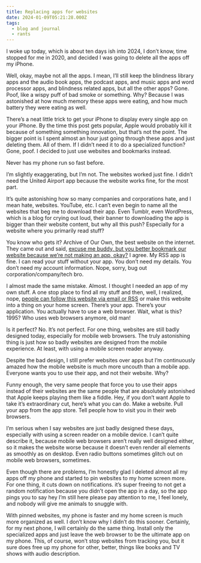 ```yaml
---
title: Replacing apps for websites
date: 2024-01-09T05:21:28.000Z
tags:
  - blog and journal
  - rants
---
```


I woke up today, which is about ten days ish into 2024, I don’t know, time stopped for me in 2020, and decided I was going to delete all the apps off my iPhone.

Well, okay, maybe not all the apps. I mean, I’ll still keep the blindness library apps and the audio book apps, the podcast apps, and music apps and word processor apps, and blindness related apps, but all the other apps? Gone. Poof, like a wispy puff of bad smoke or something. Why? Because I was astonished at how much memory these apps were eating, and how much battery they were eating as well.

There’s a neat little trick to get your iPhone to display every single app on your iPhone. By the time this post gets popular, Apple would probably kill it because of something something innovation, but that’s not the point. The bigger point is I spent almost an hour just going through these apps and just deleting them. All of them. If I didn’t need it to do a specialized function? Gone, poof. I decided to just use websites and bookmarks instead.

Never has my phone run so fast before.

I’m slightly exaggerating, but I’m not. The websites worked just fine. I didn’t need the United Airport app because the website works fine, for the most part.

It’s quite astonishing how so many companies and corporations hate, and I mean hate, websites. YouTube, etc. I can’t even begin to name all the websites that beg me to download their app. Even Tumblr, even WordPress, which is a blog for crying out loud, their banner to downloading the app is bigger than their website content, but why all this push? Especially for a website where you primarily read stuff?

You know who gets it? Archive of Our Own, the best website on the internet. They came out and said, [excuse me buddy, but you better bookmark our website because we’re not making an app, okay?](https://archiveofourown.org/admin_posts/3390) I agree. My RSS app is fine. I can read your stuff without your app. You don’t need my details. You don’t need my account information. Nope, sorry, bug out corporation/company/tech bro.

I almost made the same mistake. Almost. I thought I needed an app of my own stuff. A one stop place to find all my stuff and then, well, I realized, nope, [people can follow this website via email or RSS](/follow) or make this website into a thing on your home screen. There’s your app. There’s your application. You actually have to use a web browser. Wait, what is this? 1995? Who uses web browsers anymore, old man!

Is it perfect? No. It’s not perfect. For one thing, websites are still badly designed today, especially for mobile web browsers. The truly astonishing thing is just how so badly websites are designed from the mobile experience. At least, with using a mobile screen reader anyway.

Despite the bad design, I still prefer websites over apps but I’m continuously amazed how the mobile website is much more uncouth than a mobile app. Everyone wants you to use their app, and not their website. Why?

Funny enough, the very same people that force you to use their apps instead of their websites are the same people that are absolutely astonished that Apple keeps playing them like a fiddle. Hey, if you don’t want Apple to take it’s extraordinary cut, here’s what you can do. Make a website. Pull your app from the app store. Tell people how to visit you in their web browsers.

I’m serious when I say websites are just badly designed these days, especially with using a screen reader on a mobile device. I can’t quite describe it, because mobile web browsers aren’t really well designed either, so it makes the website worse because it doesn’t even render all elements as smoothly as on desktop. Even radio buttons sometimes glitch out on mobile web browsers, sometimes.

Even though there are problems, I’m honestly glad I deleted almost all my apps off my phone and started to pin websites to my home screen more. For one thing, it cuts down on notifications. it’s super freeing to not get a random notification because you didn’t open the app in a day, so the app pings you to say hey I’m still here please pay attention to me, I feel lonely, and nobody will give me animals to snuggle with.

With pinned websites, my phone is faster and my home screen is much more organized as well. I don’t know why I didn’t do this sooner. Certainly, for my next phone, I will certainly do the same thing. Install only the specialized apps and just leave the web browser to be the ultimate app on my phone. This, of course, won’t stop websites from tracking you, but it sure does free up my phone for other, better, things like books and TV shows with audio description.
